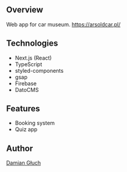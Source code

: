 ## Overview
Web app for car museum.
https://arsoldcar.pl/
## Technologies
- Next.js (React)
- TypeScript
- styled-components
- gsap
- Firebase
- DatoCMS

## Features
- Booking system
- Quiz app

## Author
[Damian Głuch](https://github.com/damian-guh)
